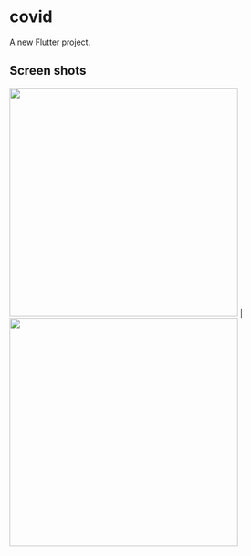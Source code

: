 # covid

A new Flutter project.

## Screen shots

<img src = "https://user-images.githubusercontent.com/121785209/230361703-3a0e9ae2-5a8f-4069-bd33-fe2c3011b213.png" height = 400px/> |
<img src = "https://user-images.githubusercontent.com/121785209/230361729-3e355ba3-69f5-474f-9f71-cb41c8a62b67.png" height = 400px/>

